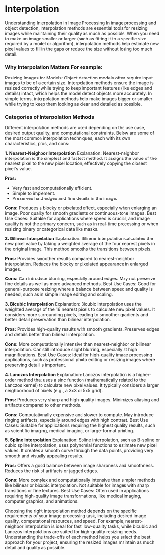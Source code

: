 # Interpolation
Understanding Interpolation in Image Processing
In image processing and object detection, interpolation methods are essential tools for resizing images while maintaining their quality as much as possible. When you need to make an image smaller or larger (such as fitting it to a specific size required by a model or algorithm), interpolation methods help estimate new pixel values to fill in the gaps or reduce the size without losing too much detail.

### **Why Interpolation Matters For example:**

Resizing Images for Models: Object detection models often require input images to be of a certain size. Interpolation methods ensure the image is resized correctly while trying to keep important features (like edges and details) intact, which helps the model detect objects more accurately. In simple terms, interpolation methods help make images bigger or smaller while trying to keep them looking as clear and detailed as possible.

### **Categories of Interpolation Methods**
Different interpolation methods are used depending on the use case, desired output quality, and computational constraints. Below are some of the most common interpolation techniques, each with its own characteristics, pros, and cons:

**1. Nearest-Neighbor Interpolation**
Explanation: Nearest-neighbor interpolation is the simplest and fastest method. It assigns the value of the nearest pixel to the new pixel location, effectively copying the closest pixel's value.

**Pros:**
- Very fast and computationally efficient.
- Simple to implement.
- Preserves hard edges and fine details in the image.

**Cons:**
Produces a blocky or pixelated effect, especially when enlarging an image.
Poor quality for smooth gradients or continuous-tone images.
Best Use Cases: Suitable for applications where speed is crucial, and image quality is not the primary concern, such as in real-time processing or when resizing binary or categorical data like masks.

**2. Bilinear Interpolation**
Explanation: Bilinear interpolation calculates the new pixel value by taking a weighted average of the four nearest pixels in the original image. This method smooths the transitions between pixels.

**Pros:**
Provides smoother results compared to nearest-neighbor interpolation.
Reduces the blocky or pixelated appearance in enlarged images.

**Cons:**
Can introduce blurring, especially around edges.
May not preserve fine details as well as more advanced methods.
Best Use Cases: Good for general-purpose resizing where a balance between speed and quality is needed, such as in simple image editing and scaling.

**3. Bicubic Interpolation**
Explanation: Bicubic interpolation uses the weighted average of the 16 nearest pixels to calculate new pixel values. It considers more surrounding pixels, leading to smoother gradients and better detail preservation than bilinear interpolation.

**Pros:**
Provides high-quality results with smooth gradients.
Preserves edges and details better than bilinear interpolation.

**Cons:**
More computationally intensive than nearest-neighbor or bilinear interpolation.
Can still introduce slight blurring, especially at high magnifications.
Best Use Cases: Ideal for high-quality image processing applications, such as professional photo editing or resizing images where preserving detail is important.

**4. Lanczos Interpolation**
Explanation: Lanczos interpolation is a higher-order method that uses a sinc function (mathematically related to the Lanczos kernel) to calculate new pixel values. It typically considers a larger neighborhood of pixels (e.g., a 3x3 or 5x5 grid).

**Pros:**
Produces very sharp and high-quality images.
Minimizes aliasing and artifacts compared to other methods.

**Cons:**
Computationally expensive and slower to compute.
May introduce ringing artifacts, especially around edges with high contrast.
Best Use Cases: Suitable for applications requiring the highest quality results, such as scientific imaging, medical imaging, or large-format printing.

**5. Spline Interpolation**
Explanation: Spline interpolation, such as B-spline or cubic spline interpolation, uses polynomial functions to estimate new pixel values. It creates a smooth curve through the data points, providing very smooth and visually appealing results.

**Pros:**
Offers a good balance between image sharpness and smoothness.
Reduces the risk of artifacts or jagged edges.

**Cons:**
More complex and computationally intensive than simpler methods like bilinear or bicubic interpolation.
Not suitable for images with sharp transitions or fine textures.
Best Use Cases: Often used in applications requiring high-quality image transformations, like medical imaging, computer graphics, and animations.


Choosing the right interpolation method depends on the specific requirements of your image processing task, including desired image quality, computational resources, and speed. For example, nearest-neighbor interpolation is ideal for fast, low-quality tasks, while bicubic and Lanczos interpolations are suited for high-quality resizing needs. Understanding the trade-offs of each method helps you select the best approach for your project, ensuring the resized images maintain as much detail and quality as possible.
